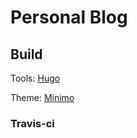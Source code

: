 # Personal Blog

## Build

Tools: [Hugo](https://gohugo.io/)

Theme: [Minimo](https://github.com/MunifTanjim/minimo)

### Travis-ci